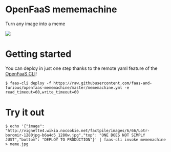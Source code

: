 # OpenFaaS mememachine

Turn any image into a meme

![](https://github.com/developius/openfaas-mememachine/raw/master/meme.jpg)

# Getting started
You can deploy in just one step thanks to the remote yaml feature of the [OpenFaaS CLI](https://github.com/openfaas/faas-cli)!

```
$ faas-cli deploy -f https://raw.githubusercontent.com/faas-and-furious/openfaas-mememachine/master/mememachine.yml -e read_timeout=60,write_timeout=60
```

# Try it out

```
$ echo '{"image": "http://vignette4.wikia.nocookie.net/factpile/images/6/66/Lotr-boromir-1280jpg-b6a4d5_1280w.jpg","top": "ONE DOES NOT SIMPLY JUST","bottom": "DEPLOY TO PRODUCTION"}' | faas-cli invoke mememachine > meme.jpg
```
